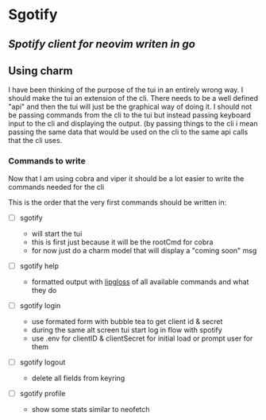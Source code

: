 # Sgotify
*Spotify client for neovim writen in go*
---

## Using charm

I have been thinking of the purpose of the tui in an entirely wrong way. I
should make the tui an extension of the cli. There needs to be a well defined
"api" and then the tui will just be the graphical way of doing it. I should not
be passing commands from the cli to the tui but instead passing keyboard input
to the cli and displaying the output. (by passing things to the cli i mean
passing the same data that would be used on the cli to the same api calls that
the cli uses.

### Commands to write

Now that I am using cobra and viper it should be a lot easier to write the
commands needed for the cli

This is the order that the very first commands should be written in:

- [ ] sgotify
    - will start the tui
    - this is first just because it will be the rootCmd for cobra
    - for now just do a charm model that will display a "coming soon" msg

- [ ] sgotify help
    - formatted output with [lipgloss](https://github.com/charmbracelet/lipgloss) of all available commands and what they do

- [ ] sgotify login
    - use formated form with bubble tea to get client id & secret
    - during the same alt screen tui start log in flow with spotify 
    - use .env for clientID & clientSecret for initial load or prompt user for
      them

- [ ] sgotify logout
    - delete all fields from keyring

- [ ] sgotify profile
    - show some stats similar to neofetch
